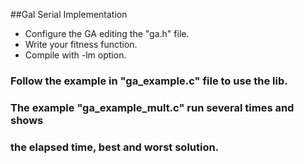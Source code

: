 ##Gal Serial Implementation  

* Configure the GA editing the "ga.h" file.  
* Write your fitness function.  
* Compile with -lm option.  

### Follow the example in "ga_example.c" file to use the lib.  
  
### The example "ga_example_mult.c" run several times and shows  
### the elapsed time, best and worst solution.  
